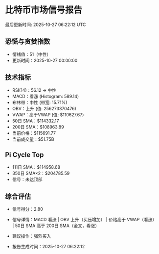 # 比特币市场信号报告

最后更新时间: 2025-10-27 06:22:12 UTC

## 恐慌与贪婪指数
- 情绪值：51（中性）
- 更新时间：2025-10-27 00:00:00

## 技术指标
- RSI(14)：56.12 → 中性
- MACD：看涨 (Histogram: 589.14)
- 布林带：中性 (带宽: 15.71%)
- OBV：上升 (值: 256273370476)
- VWAP：高于VWAP (值: $110627.67)
- 50日 SMA：$114332.17
- 200日 SMA：$108963.89
- 当前价格：$115691.77
- 当前成交量：$51.75B

## Pi Cycle Top
- 111日 SMA：$114958.68
- 350日 SMA×2：$204785.59
- 信号：未达顶部

## 综合评估
- 信号得分：2.80
- 信号详情：MACD 看涨 | OBV 上升（买压增加） | 价格高于 VWAP（看涨） | 50日 SMA 高于 200日 SMA（金叉，看涨）
- 建议操作：强烈买入

- 报告生成时间：2025-10-27 06:22:12